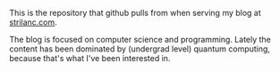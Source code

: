 This is the repository that github pulls from when serving my blog at [strilanc.com](http://algorithmicassertions.com).

The blog is focused on computer science and programming.
Lately the content has been dominated by (undergrad level) quantum computing, because that's what I've been interested in.
